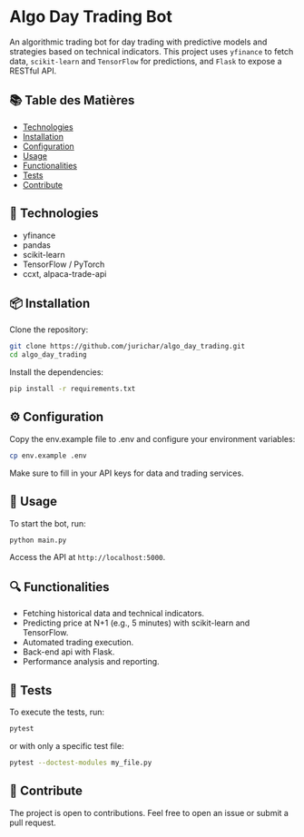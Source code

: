# Algo Day Trading Bot

An algorithmic trading bot for day trading with predictive models and strategies based on technical indicators. This project uses `yfinance` to fetch data, `scikit-learn` and `TensorFlow` for predictions, and `Flask` to expose a RESTful API.

## 📚 Table des Matières

- [Technologies](#-technologies)
- [Installation](#-installation)
- [Configuration](#️-configuration)
- [Usage](#-usage)
- [Functionalities](#-functionalities)
- [Tests](#-tests)
- [Contribute](#-contribute)

## 🚀 Technologies

- yfinance
- pandas
- scikit-learn
- TensorFlow / PyTorch
- ccxt, alpaca-trade-api

## 📦 Installation

Clone the repository:

```bash
git clone https://github.com/jurichar/algo_day_trading.git
cd algo_day_trading
```

Install the dependencies:

```bash
pip install -r requirements.txt
```

## ⚙️ Configuration

Copy the env.example file to .env and configure your environment variables:

```bash
cp env.example .env
```

Make sure to fill in your API keys for data and trading services.

## 🏃 Usage

To start the bot, run:

```bash
python main.py
```

Access the API at `http://localhost:5000`.

## 🔍 Functionalities

- Fetching historical data and technical indicators.
- Predicting price at N+1 (e.g., 5 minutes) with scikit-learn and TensorFlow.
- Automated trading execution.
- Back-end api with Flask.
- Performance analysis and reporting.

## 🧪 Tests

To execute the tests, run:

```bash
pytest
```

or with only a specific test file:

```bash
pytest --doctest-modules my_file.py
```

## 🤝 Contribute

The project is open to contributions. Feel free to open an issue or submit a pull request.
